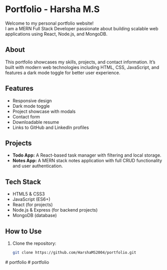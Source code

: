 # Portfolio - Harsha M.S

Welcome to my personal portfolio website!  
I am a MERN Full Stack Developer passionate about building scalable web applications using React, Node.js, and MongoDB.

## About

This portfolio showcases my skills, projects, and contact information. It’s built with modern web technologies including HTML, CSS, JavaScript, and features a dark mode toggle for better user experience.

## Features

- Responsive design
- Dark mode toggle
- Project showcase with modals
- Contact form
- Downloadable resume
- Links to GitHub and LinkedIn profiles

## Projects

- **Todo App:** A React-based task manager with filtering and local storage.
- **Notes App:** A MERN stack notes application with full CRUD functionality and user authentication.

## Tech Stack

- HTML5 & CSS3
- JavaScript (ES6+)
- React (for projects)
- Node.js & Express (for backend projects)
- MongoDB (database)

## How to Use

1. Clone the repository:
   ```bash
   git clone https://github.com/HarshaMS2004/portfolio.git
#   p o r t f o l i o  
 #   p o r t f o l i o  
 